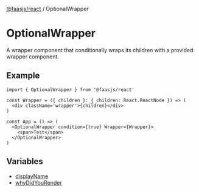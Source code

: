 [@faasjs/react](../../../README.md) / OptionalWrapper

# OptionalWrapper

A wrapper component that conditionally wraps its children with a provided wrapper component.

## Example

```tsx
import { OptionalWrapper } from '@faasjs/react'

const Wrapper = ({ children }: { children: React.ReactNode }) => (
  <div className='wrapper'>{children}</div>
)

const App = () => (
  <OptionalWrapper condition={true} Wrapper={Wrapper}>
    <span>Test</span>
  </OptionalWrapper>
)
```

## Variables

- [displayName](variables/displayName.md)
- [whyDidYouRender](variables/whyDidYouRender.md)
